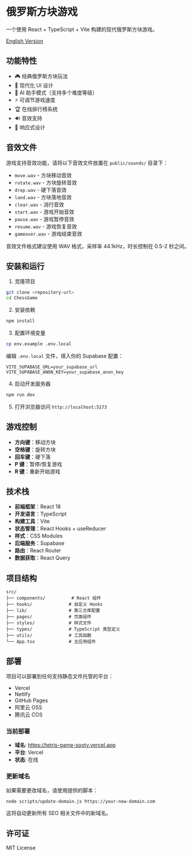 # 俄罗斯方块游戏

一个使用 React + TypeScript + Vite 构建的现代俄罗斯方块游戏。

[English Version](../en/README.md)

## 功能特性

- 🎮 经典俄罗斯方块玩法
- 🎨 现代化 UI 设计
- 🤖 AI 助手模式（支持多个难度等级）
- ⚡ 可调节游戏速度
- 🏆 在线排行榜系统
- 🔊 音效支持
- 📱 响应式设计

## 音效文件

游戏支持音效功能，请将以下音效文件放置在 `public/sounds/` 目录下：

- `move.wav` - 方块移动音效
- `rotate.wav` - 方块旋转音效
- `drop.wav` - 硬下落音效
- `land.wav` - 方块落地音效
- `clear.wav` - 消行音效
- `start.wav` - 游戏开始音效
- `pause.wav` - 游戏暂停音效
- `resume.wav` - 游戏恢复音效
- `gameover.wav` - 游戏结束音效

音效文件格式建议使用 WAV 格式，采样率 44.1kHz，时长控制在 0.5-2 秒之间。

## 安装和运行

1. 克隆项目
```bash
git clone <repository-url>
cd ChessGame
```

2. 安装依赖
```bash
npm install
```

3. 配置环境变量
```bash
cp env.example .env.local
```

编辑 `.env.local` 文件，填入你的 Supabase 配置：
```
VITE_SUPABASE_URL=your_supabase_url
VITE_SUPABASE_ANON_KEY=your_supabase_anon_key
```

4. 启动开发服务器
```bash
npm run dev
```

5. 打开浏览器访问 `http://localhost:5173`

## 游戏控制

- **方向键**：移动方块
- **空格键**：旋转方块
- **回车键**：硬下落
- **P 键**：暂停/恢复游戏
- **R 键**：重新开始游戏

## 技术栈

- **前端框架**：React 18
- **开发语言**：TypeScript
- **构建工具**：Vite
- **状态管理**：React Hooks + useReducer
- **样式**：CSS Modules
- **后端服务**：Supabase
- **路由**：React Router
- **数据获取**：React Query

## 项目结构

```
src/
├── components/          # React 组件
├── hooks/              # 自定义 Hooks
├── lib/                # 第三方库配置
├── pages/              # 页面组件
├── styles/             # 样式文件
├── types/              # TypeScript 类型定义
├── utils/              # 工具函数
└── App.tsx             # 主应用组件
```

## 部署

项目可以部署到任何支持静态文件托管的平台：

- Vercel
- Netlify
- GitHub Pages
- 阿里云 OSS
- 腾讯云 COS

### 当前部署
- **域名**: https://tetris-game-sooty.vercel.app
- **平台**: Vercel
- **状态**: 在线

### 更新域名
如果需要更改域名，请使用提供的脚本：
```bash
node scripts/update-domain.js https://your-new-domain.com
```

这将自动更新所有 SEO 相关文件中的新域名。

## 许可证

MIT License 